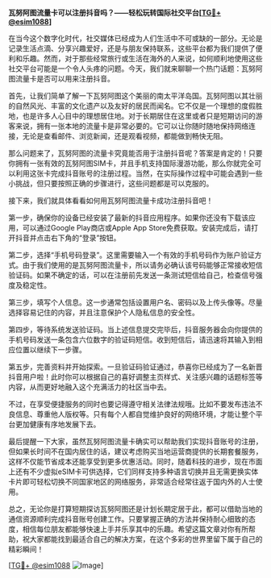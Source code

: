 **瓦努阿图流量卡可以注册抖音吗？——轻松玩转国际社交平台[[TG💪+ @esim1088](https://t.me/s/esim1088)]**

在当今这个数字化时代，社交媒体已经成为人们生活中不可或缺的一部分。无论是记录生活点滴、分享兴趣爱好，还是与朋友保持联系，这些平台都为我们提供了便利和乐趣。然而，对于那些经常旅行或生活在海外的人来说，如何顺利地使用这些社交平台可能是一个令人头疼的问题。今天，我们就来聊聊一个热门话题：瓦努阿图流量卡是否可以用来注册抖音。

首先，让我们简单了解一下瓦努阿图这个美丽的南太平洋岛国。瓦努阿图以其壮丽的自然风光、丰富的文化遗产以及友好的居民而闻名。它不仅是一个理想的度假胜地，也是许多人心目中的理想居住地。对于长期居住在这里或者只是短期访问的游客来说，拥有一张本地的流量卡是非常必要的。它可以让你随时随地保持网络连接，无论是查看邮件、浏览新闻，还是观看视频，都能做到畅快无阻。

那么问题来了，瓦努阿图的流量卡究竟能否用于注册抖音呢？答案是肯定的！只要你拥有一张有效的瓦努阿图SIM卡，并且手机支持国际漫游功能，那么你就完全可以利用这张卡完成抖音账号的注册过程。当然，在实际操作过程中可能会遇到一些小挑战，但只要按照正确的步骤进行，这些问题都是可以克服的。

接下来，我们就具体看看如何用瓦努阿图流量卡成功注册抖音吧！

第一步，确保你的设备已经安装了最新的抖音应用程序。如果你还没有下载该应用，可以通过Google Play商店或Apple App Store免费获取。安装完成后，请打开抖音并点击右下角的“登录”按钮。

第二步，选择“手机号码登录”。这里需要输入一个有效的手机号码作为账户验证方式。由于我们使用的是瓦努阿图流量卡，所以请务必确认该号码能够正常接收短信验证码。如果不确定的话，可以在注册前先发送一条测试短信给自己，检查信号强度及稳定性。

第三步，填写个人信息。这一步通常包括设置用户名、密码以及上传头像等。尽量选择容易记住的内容，并且注意保护个人隐私信息的安全性。

第四步，等待系统发送验证码。当上述信息提交完毕后，抖音服务器会向你提供的手机号码发送一条包含六位数字的验证码短信。收到短信后，请迅速将其输入到相应位置以继续下一步骤。

第五步，完善资料并开始探索。一旦验证码验证通过，恭喜你已经成为了一名新晋抖音用户啦！此时你可以根据自己的喜好调整主页样式、关注感兴趣的话题标签等内容，从而更好地融入这个充满活力的社区当中去。

不过，在享受便捷服务的同时也要记得遵守相关法律法规哦。比如不要发布违法不良信息、尊重他人版权等。只有每个人都自觉维护良好的网络环境，才能让整个平台更加健康有序地发展下去。

最后提醒一下大家，虽然瓦努阿图流量卡确实可以帮助我们实现抖音账号的注册，但如果长时间不在国内居住的话，建议考虑购买当地运营商提供的长期套餐服务，这样不仅能节省成本还能享受到更多优惠活动。同时，随着科技的进步，现在市面上还有不少虚拟eSIM卡可供选择，它们同样支持多种语言切换并且无需更换实体卡片即可轻松切换不同国家地区的网络服务，非常适合经常往返于国内外的人士使用。

总之，无论你是打算短期探访瓦努阿图还是计划长期定居于此，都可以借助当地的通信资源顺利完成抖音账号创建工作。只要掌握正确的方法并保持耐心细致的态度，相信每位朋友都能够快速上手并乐享其中的乐趣。希望这篇文章对你有所帮助，祝大家都能找到最适合自己的解决方案，在这个多彩的世界里留下属于自己的精彩瞬间！

[[TG💪+ @esim1088](https://t.me/s/esim1088) ![Image](https://i.postimg.cc/4NQfJmqS/Snipaste-2025-05-13-00-14-12.png)]